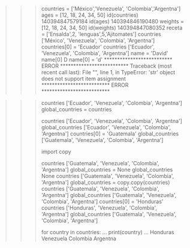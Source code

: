 >>> countries = ['México','Venezuela', 'Colombia','Argentna']
>>> ages = [12, 18, 24, 34, 50]
>>> id(countries)
140394847579184
>>> id(ages)
140394846190480
>>> weights = [12, 18, 24, 34, 50]
>>> id(weights)
140394847080352
>>> receta = ['Ensalda',2, 'lenguas',5,'Ajitomates']
>>> countries
['México', 'Venezuela', 'Colombia', 'Argentna']
>>> countries[0] = 'Ecuador'
>>> countries
['Ecuador', 'Venezuela', 'Colombia', 'Argentna']
>>> name = 'David'
>>> name[0]
D
>>> name[0] = 'd'
************************** ERROR **************************
Traceback (most recent call last):
  File "<stdin>", line 1, in <module>
TypeError: 'str' object does not support item assignment
************************** ERROR **************************


>>> countries
['Ecuador', 'Venezuela', 'Colombia', 'Argentna']
>>> global_countries = countries
>>>
>>>
>>>
>>> countries
['Ecuador', 'Venezuela', 'Colombia', 'Argentna']
>>> global_countries
['Ecuador', 'Venezuela', 'Colombia', 'Argentna']
>>> countries[0] = 'Guatemala'
>>> global_countries
['Guatemala', 'Venezuela', 'Colombia', 'Argentna']
>>>
>>>
>>>
>>> import copy
>>>
>>>
>>>
>>> countries
['Guatemala', 'Venezuela', 'Colombia', 'Argentna']
>>> global_countries = None
>>> global_countries
None
>>> countries
['Guatemala', 'Venezuela', 'Colombia', 'Argentna']
>>> global_countries = copy.copy(countries)
>>> countries
['Guatemala', 'Venezuela', 'Colombia', 'Argentna']
>>> global_countries
['Guatemala', 'Venezuela', 'Colombia', 'Argentna']
>>> countries[0] = 'Honduras'
>>> countries
['Honduras', 'Venezuela', 'Colombia', 'Argentna']
>>> global_countries
['Guatemala', 'Venezuela', 'Colombia', 'Argentna']
>>>
>>>
>>>
>>> for country in countries:
...     print(country)
...
Honduras
Venezuela
Colombia
Argentna
